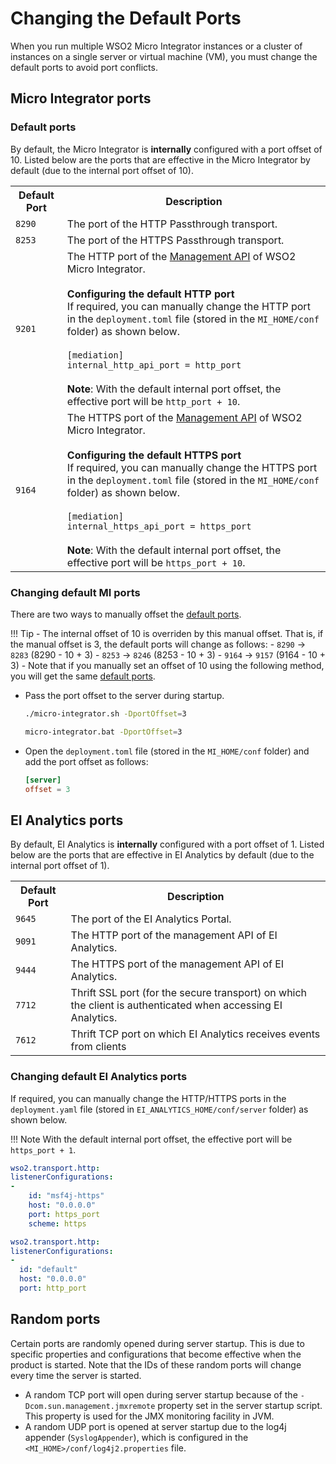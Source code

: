 # Changing the Default Ports

When you run multiple WSO2 Micro Integrator instances or a cluster of instances on a single server or virtual machine (VM),
you must change the default ports to avoid port conflicts.

## Micro Integrator ports

### Default ports

By default, the Micro Integrator is **internally** configured with a port offset of 10. Listed below are the ports that are effective in the Micro Integrator by default (due to the internal port offset of 10).

<table>
	<tr>
		<th>
			Default Port
		</th>
		<th>
			Description
		</th>
	</tr>
	<tr>
		<td>
			<code>8290</code>
		</td>
		<td>
			The port of the HTTP Passthrough transport.
		</td>
	</tr>
	<tr>
		<td>
			<code>8253</code>
		</td>
		<td>
			The port of the HTTPS Passthrough transport.
		</td>
	</tr>
	<tr>
		<td>
			<code>9201</code>
		</td>
		<td>
			The HTTP port of the <a href="{{base_path}}/observe/mi-observe/working-with-management-api">Management API</a> of WSO2 Micro Integrator.</br></br>
			<b>Configuring the default HTTP port</b></br>
			If required, you can manually change the HTTP port in the <code>deployment.toml</code> file (stored in the <code>MI_HOME/conf</code> folder) as shown below.</br></br>
			<div>
				<code>[mediation]</code></br>
				<code>internal_http_api_port = http_port </code></br>
			</div></br>
			<b>Note</b>: With the default internal port offset, the effective port will be <code>http_port + 10</code>.
		</td>
	</tr>
	<tr>
		<td>
			<code>9164</code>
		</td>
		<td>
			The HTTPS port of the <a href="{{base_path}}/observe/mi-observe/working-with-management-api">Management API</a> of WSO2 Micro Integrator.</br></br>
			<b>Configuring the default HTTPS port</b></br>
			If required, you can manually change the HTTPS port in the <code>deployment.toml</code> file (stored in the <code>MI_HOME/conf</code> folder) as shown below.</br></br>
			<div>
				<code>[mediation]</code></br>
				<code>internal_https_api_port = https_port </code>
			</div></br>
			<b>Note</b>: With the default internal port offset, the effective port will be <code>https_port + 10</code>.
		</td>
	</tr>
</table>

### Changing default MI ports

There are two ways to manually offset the [default ports](#default-ports).

!!! Tip
	-	The internal offset of 10 is overriden by this manual offset. That is, if the manual offset is 3, the default ports will change as follows:
		- `8290` -> `8283` (8290 - 10 + 3)
		- `8253` -> `8246` (8253 - 10 + 3)
		- `9164` -> `9157` (9164 - 10 + 3)
	-	Note that if you manually set an offset of 10 using the following method, you will get the same [default ports](#default-ports).

-   Pass the port offset to the server during startup.

    ```bash tab='On MacOS/Linux/Centos'
    ./micro-integrator.sh -DportOffset=3
    ```

    ```bash tab='On Windows'
    micro-integrator.bat -DportOffset=3
    ```

-   Open the `deployment.toml` file (stored in the `MI_HOME/conf` folder) and add the port offset as follows:

    ```toml
    [server]
    offset = 3
    ```

## EI Analytics ports

By default, EI Analytics is **internally** configured with a port offset of 1. Listed below are the ports that are effective in EI Analytics by default (due to the internal port offset of 1).

<table>
	<tr>
		<th>
			Default Port
		</th>
		<th>
			Description
		</th>
	</tr>
	<tr>
    	<td>
    		<code>9645</code>
    	</td>
    	<td>
    		The port of the EI Analytics Portal.
    	</td>
    </tr>
	<tr>
		<td>
			<code>9091</code>
		</td>
		<td>
			The HTTP port of the management API of EI Analytics.
		</td>
	</tr>
	<tr>
		<td>
			<code>9444</code>
		</td>
		<td>
			The HTTPS port of the management API of EI Analytics.
		</td>
	</tr>    
	<tr>
    	<td>
    		<code>7712</code>
    	</td>
    	<td>
    		Thrift SSL port (for the secure transport) on which the client is authenticated when accessing EI Analytics.
    	</td>
    </tr>
	<tr>
    	<td>
    		<code>7612</code>
    	</td>
    	<td>
    		Thrift TCP port on which EI Analytics receives events from clients
    	</td>
    </tr>
</table>

### Changing default EI Analytics ports

If required, you can manually change the HTTP/HTTPS ports in the <code>deployment.yaml</code> file (stored in <code>EI_ANALYTICS_HOME/conf/server</code> folder) as shown below.

!!! Note
    	With the default internal port offset, the effective port will be <code>https_port + 1</code>.

```yaml tab='HTTPS Port'
wso2.transport.http:            
listenerConfigurations:
-
	id: "msf4j-https"
	host: "0.0.0.0"
	port: https_port
	scheme: https
```

```yaml tab='HTTP Port'
wso2.transport.http:
listenerConfigurations:
-
  id: "default"
  host: "0.0.0.0"
  port: http_port
```

## Random ports

Certain ports are randomly opened during server startup. This is due to
specific properties and configurations that become effective when the
product is started. Note that the IDs of these random ports will change
every time the server is started.

-   A random TCP port will open during server startup because of the
    `-Dcom.sun.management.jmxremote` property set in
    the server startup script. This property is used for the
    JMX monitoring facility in JVM.
-   A random UDP port is opened at server startup due to the log4j
    appender (`SyslogAppender`), which is configured in the `<MI_HOME>/conf/log4j2.properties` file.
